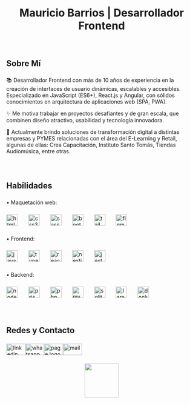 <h1 align="center">Mauricio Barrios | Desarrollador Frontend</h1>

###

<br clear="both">

<h2 align="left">Sobre Mí</h2>

###

<p align="left">
  📚 Desarrollador Frontend con más de 10 años de experiencia en la creación de interfaces de usuario dinámicas, escalables y accesibles. Especializado en JavaScript (ES6+), React.js y Angular, con sólidos conocimientos en arquitectura de aplicaciones web (SPA, PWA).
</p>

<p align="left">
  ✨ Me motiva trabajar en proyectos desafiantes y de gran escala, que combinen diseño atractivo, usabilidad y tecnología innovadora.
</p>

<p align="left">
  🎯 Actualmente brindo soluciones de transformación digital a distintas empresas y PYMES relacionadas con el área del E-Learning y Retail, algunas de ellas: Crea Capacitación, Instituto Santo Tomás, Tiendas Audiomúsica, entre otras.
</p>
  
###

<br clear="both">

<h2 align="left">Habilidades</h2>

###

<p align="left">• Maquetación web:</p>

###

<div align="left">
  <img src="https://cdn.jsdelivr.net/gh/devicons/devicon/icons/html5/html5-original.svg" height="30" alt="html5 logo"/>
  <img width="20" />
  <img src="https://cdn.jsdelivr.net/gh/devicons/devicon/icons/css3/css3-original.svg" height="30" alt="css3 logo"/>
  <img width="20" />
  <img src="https://skillicons.dev/icons?i=sass" height="30" alt="sass logo"/>
  <img width="20" />
  <img src="https://cdn.jsdelivr.net/gh/devicons/devicon/icons/bootstrap/bootstrap-original.svg" height="30" alt="bootstrap logo"/>
  <img width="20" />
  <img src="https://cdn.simpleicons.org/tailwindcss/06B6D4" height="30" alt="tailwindcss logo"/>
  <img width="20" />
  <img src="https://cdn.jsdelivr.net/gh/devicons/devicon/icons/figma/figma-original.svg" height="30" alt="figma logo"/>
</div>

###

<p align="left">• Frontend:</p>

###

<div align="left">
  <img src="https://cdn.jsdelivr.net/gh/devicons/devicon/icons/javascript/javascript-original.svg" height="30" alt="javascript logo"/>
  <img width="20" />
  <img src="https://cdn.jsdelivr.net/gh/devicons/devicon/icons/typescript/typescript-original.svg" height="30" alt="typescript logo"/>
  <img width="20" />
  <img src="https://cdn.jsdelivr.net/gh/devicons/devicon/icons/react/react-original.svg" height="30" alt="react logo"/>
  <img width="20" />
  <img src="https://cdn.jsdelivr.net/gh/devicons/devicon/icons/angular/angular-original.svg" height="30" alt="nextjs logo"/>
  <img width="20" />
  <img src="https://skillicons.dev/icons?i=jest" height="30" alt="jest logo"/>
</div>

###

<p align="left">• Backend:</p>

###

<div align="left">
  <img src="https://cdn.simpleicons.org/nodedotjs/339933" height="30" alt="nodejs logo"/>
  <img width="20" />
  <img src="https://skillicons.dev/icons?i=prisma" height="30" alt="prisma logo"/>
  <img width="20" />
  <img src="https://cdn.simpleicons.org/php/777BB4" height="30" alt="php logo"/>
  <img width="20" />
  <img src="https://cdn.jsdelivr.net/gh/devicons/devicon/icons/mysql/mysql-original.svg" height="30" alt="mysql logo"/>
  <img width="20" />
  <img src="https://skillicons.dev/icons?i=sqlite" height="30" alt="sqlite logo"/>
  <img width="20" />
  <img src="https://cdn.simpleicons.org/laravel/FF2D20" height="30" alt="laravel logo"/>
  <img width="20" />
  <img src="https://cdn.simpleicons.org/docker/2496ED" height="30" alt="docker logo"/>
</div>

###

<br clear="both">

###

<h2 align="left">Redes y Contacto</h2>  

###

<div align="left"><a href="https://cl.linkedin.com/in/mauriciobarriosbernales" target="_blank"><img src="https://raw.githubusercontent.com/maurodesouza/profile-readme-generator/master/src/assets/icons/social/linkedin/default.svg" width="50" height="30" alt="linkedin logo"/></a><a href="https://wa.me/5693374219" target="_blank"><img src="https://raw.githubusercontent.com/maurodesouza/profile-readme-generator/master/src/assets/icons/social/whatsapp/default.svg" width="50" height="30" alt="whatsapp logo"/></a><a href="https://portafolio.capacitaenlinea.cl" target="_blank"><img src="https://cdn.simpleicons.org/googlechrome/4285F4" width="50" height="30" alt="page logo"/></a><a href="mailto:mbarrios@capacitaenlinea.cl" target="_blank"><img src="https://raw.githubusercontent.com/maurodesouza/profile-readme-generator/master/src/assets/icons/social/microsoft-outlook/default.svg" width="50" height="30" alt="mail"/></a></div>

###

<div align="center"><img height="90" src="https://portafolio.capacitaenlinea.cl/images/cenlinea.png" /></div>
